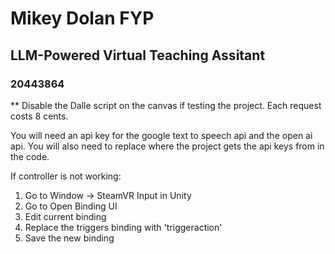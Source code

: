 # Mikey Dolan FYP
## LLM-Powered Virtual Teaching Assitant
### 20443864

** Disable the Dalle script on the canvas if testing the project. Each request costs 8 cents.

You will need an api key for the google text to speech api and the open ai api. You will also need to replace where the project gets the api keys from in the code.

If controller is not working:
1. Go to Window -> SteamVR Input in Unity
2. Go to Open Binding UI
3. Edit current binding
4. Replace the triggers binding with 'triggeraction'
5. Save the new binding

